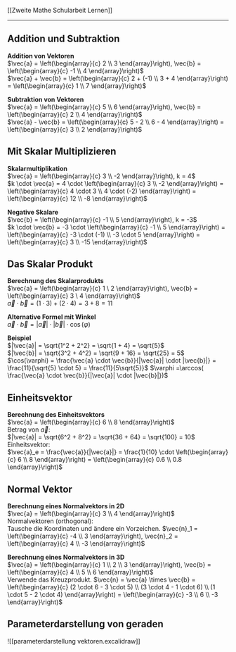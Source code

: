 [[Zweite Mathe Schularbeit Lernen]]
___
## Addition und Subtraktion

**Addition von Vektoren**  
$\vec{a} = \left(\begin{array}{c} 2 \\ 3 \end{array}\right), \vec{b} = \left(\begin{array}{c} -1 \\ 4 \end{array}\right)$  
$\vec{a} + \vec{b} = \left(\begin{array}{c} 2 + (-1) \\ 3 + 4 \end{array}\right) = \left(\begin{array}{c} 1 \\ 7 \end{array}\right)$  

**Subtraktion von Vektoren**  
$\vec{a} = \left(\begin{array}{c} 5 \\ 6 \end{array}\right), \vec{b} = \left(\begin{array}{c} 2 \\ 4 \end{array}\right)$  
$\vec{a} - \vec{b} = \left(\begin{array}{c} 5 - 2 \\ 6 - 4 \end{array}\right) = \left(\begin{array}{c} 3 \\ 2 \end{array}\right)$  
## Mit Skalar Multiplizieren

**Skalarmultiplikation**  
$\vec{a} = \left(\begin{array}{c} 3 \\ -2 \end{array}\right), k = 4$  
$k \cdot \vec{a} = 4 \cdot \left(\begin{array}{c} 3 \\ -2 \end{array}\right) = \left(\begin{array}{c} 4 \cdot 3 \\ 4 \cdot (-2) \end{array}\right) = \left(\begin{array}{c} 12 \\ -8 \end{array}\right)$  

**Negative Skalare**  
$\vec{b} = \left(\begin{array}{c} -1 \\ 5 \end{array}\right), k = -3$  
$k \cdot \vec{b} = -3 \cdot \left(\begin{array}{c} -1 \\ 5 \end{array}\right) = \left(\begin{array}{c} -3 \cdot (-1) \\ -3 \cdot 5 \end{array}\right) = \left(\begin{array}{c} 3 \\ -15 \end{array}\right)$  
## Das Skalar Produkt

**Berechnung des Skalarprodukts**  
$\vec{a} = \left(\begin{array}{c} 1 \ 2 \end{array}\right), \vec{b} = \left(\begin{array}{c} 3 \ 4 \end{array}\right)$  
$\vec{a} \cdot \vec{b} = (1 \cdot 3) + (2 \cdot 4) = 3 + 8 = 11$

**Alternative Formel mit Winkel**  
$\vec{a} \cdot \vec{b} = |\vec{a}| \cdot |\vec{b}| \cdot \cos(\varphi)$

**Beispiel**  
$|\vec{a}| = \sqrt{1^2 + 2^2} = \sqrt{1 + 4} = \sqrt{5}$  
$|\vec{b}| = \sqrt{3^2 + 4^2} = \sqrt{9 + 16} = \sqrt{25} = 5$  
$\cos(\varphi) = \frac{\vec{a} \cdot \vec{b}}{|\vec{a}| \cdot |\vec{b}|} = \frac{11}{\sqrt{5} \cdot 5} = \frac{11}{5\sqrt{5}}$
$\varphi =\arccos( \frac{\vec{a} \cdot \vec{b}}{|\vec{a}| \cdot |\vec{b}|})$
## Einheitsvektor

**Berechnung des Einheitsvektors**  
$\vec{a} = \left(\begin{array}{c} 6 \\ 8 \end{array}\right)$  
Betrag von $\vec{a}$:  
$|\vec{a}| = \sqrt{6^2 + 8^2} = \sqrt{36 + 64} = \sqrt{100} = 10$  
Einheitsvektor:  
$\vec{a}_e = \frac{\vec{a}}{|\vec{a}|} = \frac{1}{10} \cdot \left(\begin{array}{c} 6 \\ 8 \end{array}\right) = \left(\begin{array}{c} 0.6 \\ 0.8 \end{array}\right)$  
## Normal Vektor

**Berechnung eines Normalvektors in 2D**  
$\vec{a} = \left(\begin{array}{c} 3 \\ 4 \end{array}\right)$  
Normalvektoren (orthogonal):  
Tausche die Koordinaten und ändere ein Vorzeichen.
$\vec{n}_1 = \left(\begin{array}{c} -4 \\ 3 \end{array}\right), \vec{n}_2 = \left(\begin{array}{c} 4 \\ -3 \end{array}\right)$  

**Berechnung eines Normalvektors in 3D**  
$\vec{a} = \left(\begin{array}{c} 1 \\ 2 \\ 3 \end{array}\right), \vec{b} = \left(\begin{array}{c} 4 \\ 5 \\ 6 \end{array}\right)$  
Verwende das Kreuzprodukt.
$\vec{n} = \vec{a} \times \vec{b} = \left(\begin{array}{c} (2 \cdot 6 - 3 \cdot 5) \\ (3 \cdot 4 - 1 \cdot 6) \\ (1 \cdot 5 - 2 \cdot 4) \end{array}\right) = \left(\begin{array}{c} -3 \\ 6 \\ -3 \end{array}\right)$  

## Parameterdarstellung von geraden
![[parameterdarstellung vektoren.excalidraw]]